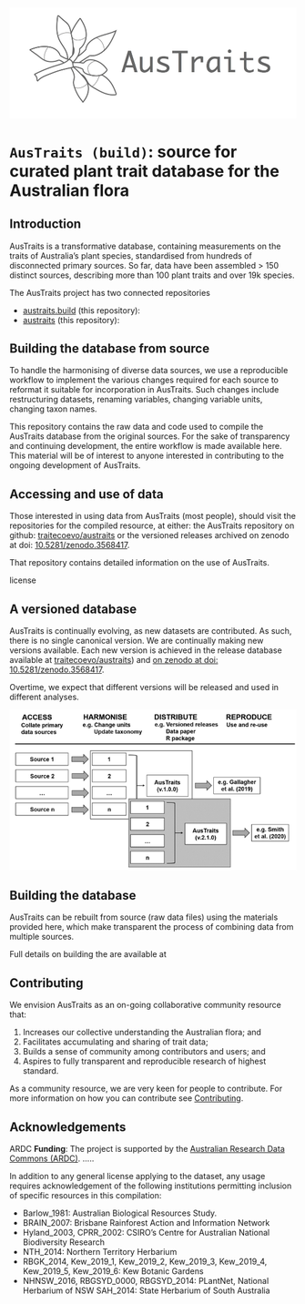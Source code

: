 
<!-- README.md is generated from README.Rmd. Please edit that file -->

![](docs/logo.png)

# `AusTraits (build)`: source for curated plant trait database for the Australian flora

<!-- badges: start -->

<!-- badges: end -->

## Introduction

AusTraits is a transformative database, containing measurements on the
traits of Australia’s plant species, standardised from hundreds of
disconnected primary sources. So far, data have been assembled \> 150
distinct sources, describing more than 100 plant traits and over 19k
species.

The AusTraits project has two connected repositories

  - [austraits.build](https://github.com/traitecoevo/austraits.build/)
    (this repository):
  - [austraits](https://github.com/traitecoevo/austraits/) (this
    repository):

## Building the database from source

To handle the harmonising of diverse data sources, we use a reproducible
workflow to implement the various changes required for each source to
reformat it suitable for incorporation in AusTraits. Such changes
include restructuring datasets, renaming variables, changing variable
units, changing taxon names.

This repository contains the raw data and code used to compile the
AusTraits database from the original sources. For the sake of
transparency and continuing development, the entire workflow is made
available here. This material will be of interest to anyone interested
in contributing to the ongoing development of AusTraits.

## Accessing and use of data

Those interested in using data from AusTraits (most people), should
visit the repositories for the compiled resource, at either: the
AusTraits repository on github:
[traitecoevo/austraits](https://github.com/traitecoevo/austraits) or the
versioned releases archived on zenodo at doi:
[10.5281/zenodo.3568417](http://doi.org/https://doi.org/10.5281/zenodo.3568417).

That repository contains detailed information on the use of AusTraits.

license

## A versioned database

AusTraits is continually evolving, as new datasets are contributed. As
such, there is no single canonical version. We are continually making
new versions available. Each new version is achieved in the release
database available at
[traitecoevo/austraits](https://github.com/traitecoevo/austraits)) and
[on zenodo at
doi: 10.5281/zenodo.3568417](http://doi.org/https://doi.org/10.5281/zenodo.3568417).

Overtime, we expect that different versions will be released and used in
different analyses.

![](docs/Workflow.png)

## Building the database

AusTraits can be rebuilt from source (raw data files) using the
materials provided here, which make transparent the process of combining
data from multiple sources.

Full details on building the are available at

## Contributing

We envision AusTraits as an on-going collaborative community resource
that:

1.  Increases our collective understanding the Australian flora; and
2.  Facilitates accumulating and sharing of trait data;
3.  Builds a sense of community among contributors and users; and
4.  Aspires to fully transparent and reproducible research of highest
    standard.

As a community resource, we are very keen for people to contribute. For
more information on how you can contribute see
[Contributing](docs/Contributing.md).

## Acknowledgements

ARDC **Funding**: The project is supported by the [Australian Research
Data Commons (ARDC)](https://ardc.edu.au). …..

In addition to any general license applying to the dataset, any usage
requires acknowledgement of the following institutions permitting
inclusion of specific resources in this compilation:

  - Barlow\_1981: Australian Biological Resources Study.
  - BRAIN\_2007: Brisbane Rainforest Action and Information Network
  - Hyland\_2003, CPRR\_2002: CSIRO’s Centre for Australian National
    Biodiversity Research
  - NTH\_2014: Northern Territory Herbarium
  - RBGK\_2014, Kew\_2019\_1, Kew\_2019\_2, Kew\_2019\_3, Kew\_2019\_4,
    Kew\_2019\_5, Kew\_2019\_6: Kew Botanic Gardens
  - NHNSW\_2016, RBGSYD\_0000, RBGSYD\_2014: PLantNet, National
    Herbarium of NSW SAH\_2014: State Herbarium of South Australia
